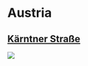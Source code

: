 
# Austria

## [Kärntner Straße](https://www.apple.com/at/retail/kaerntnerstrasse/)
<img src="https://www.apple.com/at/retail/kaerntnerstrasse/images/hero_large_2x.jpg"/>
